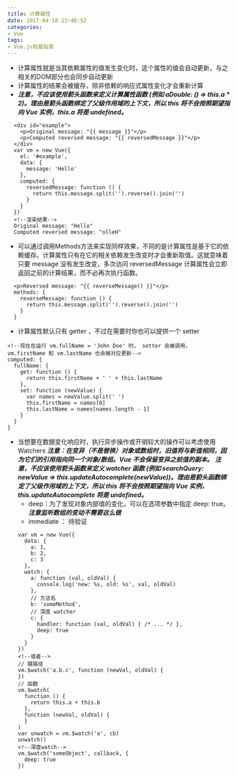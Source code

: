 ```yaml
---
title: 计算属性
date: 2017-04-18 23:46:52
categories:
- Vue
tags:
- Vue.js权威指南
---
```

- 计算属性就是当其依赖属性的值发生变化时，这个属性的值会自动更新，与之相关的DOM部分也会同步自动更新
- 计算属性的结果会被缓存，除非依赖的响应式属性变化才会重新计算
- ___注意，不应该使用箭头函数来定义计算属性函数 (例如 aDouble: () => this.a * 2)。理由是箭头函数绑定了父级作用域的上下文，所以 this 将不会按照期望指向 Vue 实例，this.a 将是 undefined。___
```
  <div id="example">
    <p>Original message: "{{ message }}"</p>
    <p>Computed reversed message: "{{ reversedMessage }}"</p>
  </div>
  var vm = new Vue({
    el: '#example',
    data: {
      message: 'Hello'
    },
    computed: {
      reversedMessage: function () {
        return this.message.split('').reverse().join('')
      }
    }
  })
  <!--渲染结果-->
  Original message: "Hello"
  Computed reversed message: "olleH"
```
-  可以通过调用Methods方法来实现同样效果，不同的是计算属性是基于它的依赖缓存。计算属性只有在它的相关依赖发生改变时才会重新取值。这就意味着只要 message 没有发生改变，多次访问 reversedMessage 计算属性会立即返回之前的计算结果，而不必再次执行函数。
```
  <p>Reversed message: "{{ reverseMessage() }}"</p>
  methods: {
    reverseMessage: function () {
      return this.message.split('').reverse().join('')
    }
  }
```
- 计算属性默认只有 getter ，不过在需要时你也可以提供一个 setter
```
<!--现在在运行 vm.fullName = 'John Doe' 时， setter 会被调用， vm.firstName 和 vm.lastName 也会被对应更新-->
computed: {
  fullName: {
    get: function () {
      return this.firstName + ' ' + this.lastName
    },
    set: function (newValue) {
      var names = newValue.split(' ')
      this.firstName = names[0]
      this.lastName = names[names.length - 1]
    }
  }
}
```
- 当想要在数据变化响应时，执行异步操作或开销较大的操作可以考虑使用Watchers
  ___注意：在变异（不是替换）对象或数组时，旧值将与新值相同，因为它们的引用指向同一个对象/数组。Vue 不会保留变异之前值的副本。___
  ___注意，不应该使用箭头函数来定义 watcher 函数 (例如 searchQuery: newValue => this.updateAutocomplete(newValue))。理由是箭头函数绑定了父级作用域的上下文，所以 this 将不会按照期望指向 Vue 实例，this.updateAutocomplete 将是 undefined。___
  - deep：为了发现对象内部值的变化，可以在选项参数中指定 deep: true。___注意监听数组的变动不需要这么做___
  - immediate ： 待验证
  ```
  var vm = new Vue({
    data: {
      a: 1,
      b: 2,
      c: 3
    },
    watch: {
      a: function (val, oldVal) {
        console.log('new: %s, old: %s', val, oldVal)
      },
      // 方法名
      b: 'someMethod',
      // 深度 watcher
      c: {
        handler: function (val, oldVal) { /* ... */ },
        deep: true
      }
    }
  })
  <!--或者-->
  // 键路径
  vm.$watch('a.b.c', function (newVal, oldVal) {
  })
  // 函数
  vm.$watch(
    function () {
      return this.a + this.b
    },
    function (newVal, oldVal) {
    }
  )
  var unwatch = vm.$watch('a', cb)
  unwatch()
  <!--深度watch-->
  vm.$watch('someObject', callback, {
    deep: true
  })

  ```
